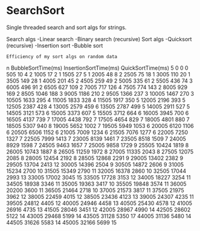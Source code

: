 # SearchSort
Single threaded search and sort algs for strings.
  
  Search algs
    -Linear search
    -Binary search (recursive)
   Sort algs
    -Quicksort  (recursive)
    -Insertion sort
    -Bubble sort
    
    Efficiency of my sort algs on random data
    
  n	BubbleSortTime(ms)	InsertionSortTime(ms)	QuickSortTime(ms)
5	0	0	0
505	10	4	2
1005	17	2	1
1505	27	5	1
2005	48	8	2
2505	75	18	1
3005	110	20	1
3505	149	28	1
4005	201	45	2
4505	259	49	2
5005	335	61	2
5505	436	74	3
6005	496	91	2
6505	627	109	2
7005	717	126	4
7505	774	143	2
8005	929	169	2
8505	1046	188	3
9005	1186	210	2
9505	1366	237	3
10005	1467	270	3
10505	1633	295	4
11005	1833	328	4
11505	1917	350	5
12005	2196	393	5
12505	2387	428	4
13005	2579	459	6
13505	2787	499	5
14005	2911	527	5
14505	3121	573	6
15005	3373	607	5
15505	3712	664	6
16005	3945	700	6
16505	4137	739	7
17005	4438	792	7
17505	4654	829	7
18005	4801	880	7
18505	5307	940	8
19005	5652	1002	7
19505	5949	1053	6
20005	6120	1106	6
20505	6506	1152	6
21005	7009	1234	6
21505	7076	1277	6
22005	7250	1327	7
22505	7999	1413	7
23005	8139	1461	7
23505	8518	1509	7
24005	8929	1598	7
24505	9463	1657	7
25005	9858	1729	9
25505	10424	1819	8
26005	10743	1887	8
26505	11259	1972	8
27005	11335	2043	8
27505	12075	2085	8
28005	12454	2192	8
28505	12868	2291	9
29005	13402	2382	9
29505	13704	2413	12
30005	14396	2504	9
30505	14872	2606	9
31005	15234	2700	10
31505	15349	2790	11
32005	16378	2860	10
32505	17044	2993	13
33005	17002	3045	15
33505	17728	3153	12
34005	18227	3254	11
34505	18938	3346	11
35005	19363	3417	10
35505	19848	3574	11
36005	20200	3600	11
36505	21464	2718	10
37005	21573	3817	11
37505	21975	3962	12
38005	22459	4015	12
38505	23436	4123	13
39005	24307	4235	11
39505	24812	4405	12
40005	24946	4458	13
40505	25430	4578	12
41005	26916	4735	13
41505	28046	3451	12
42005	28967	4990	14
42505	28602	5122	14
43005	29468	5199	14
43505	31128	5350	17
44005	31136	5480	14
44505	31626	5583	14
45005	32166	5699	15
			
